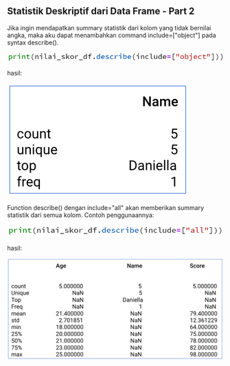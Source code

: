 ## Statistik Deskriptif dari Data Frame - Part 2

Jika ingin mendapatkan summary statistik dari kolom yang tidak bernilai angka, maka aku dapat menambahkan command include=["object"] pada syntax describe().

![describe object syntax](describe-object-syntax.png)

hasil:

![describe object nilai_skor_df](describe-object-nilai_skor_df.png)

Function describe() dengan include="all" akan memberikan summary statistik dari semua kolom. Contoh penggunaannya:

![describe all nilai_skor-df syntax](describe-all-nilai_skor_df-syntax.png)

hasil:

![describe all nilai_skor_df](describe-all-nilai_skor_df.png)

